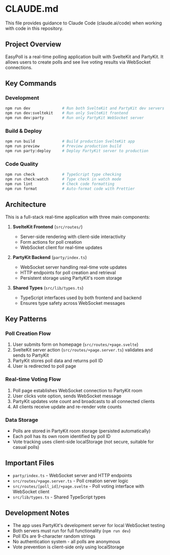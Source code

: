 # CLAUDE.md

This file provides guidance to Claude Code (claude.ai/code) when working with code in this repository.

## Project Overview

EasyPoll is a real-time polling application built with SvelteKit and PartyKit. It allows users to create polls and see live voting results via WebSocket connections.

## Key Commands

### Development
```bash
npm run dev              # Run both SvelteKit and PartyKit dev servers
npm run dev:sveltekit    # Run only SvelteKit frontend
npm run dev:party        # Run only PartyKit WebSocket server
```

### Build & Deploy
```bash
npm run build            # Build production SvelteKit app
npm run preview          # Preview production build
npm run party:deploy     # Deploy PartyKit server to production
```

### Code Quality
```bash
npm run check            # TypeScript type checking
npm run check:watch      # Type check in watch mode
npm run lint             # Check code formatting
npm run format           # Auto-format code with Prettier
```

## Architecture

This is a full-stack real-time application with three main components:

1. **SvelteKit Frontend** (`src/routes/`)
   - Server-side rendering with client-side interactivity
   - Form actions for poll creation
   - WebSocket client for real-time updates

2. **PartyKit Backend** (`party/index.ts`)
   - WebSocket server handling real-time vote updates
   - HTTP endpoints for poll creation and retrieval
   - Persistent storage using PartyKit's room storage

3. **Shared Types** (`src/lib/types.ts`)
   - TypeScript interfaces used by both frontend and backend
   - Ensures type safety across WebSocket messages

## Key Patterns

### Poll Creation Flow
1. User submits form on homepage (`src/routes/+page.svelte`)
2. SvelteKit server action (`src/routes/+page.server.ts`) validates and sends to PartyKit
3. PartyKit stores poll data and returns poll ID
4. User is redirected to poll page

### Real-time Voting Flow
1. Poll page establishes WebSocket connection to PartyKit room
2. User clicks vote option, sends WebSocket message
3. PartyKit updates vote count and broadcasts to all connected clients
4. All clients receive update and re-render vote counts

### Data Storage
- Polls are stored in PartyKit room storage (persisted automatically)
- Each poll has its own room identified by poll ID
- Vote tracking uses client-side localStorage (not secure, suitable for casual polls)

## Important Files

- `party/index.ts` - WebSocket server and HTTP endpoints
- `src/routes/+page.server.ts` - Poll creation server logic
- `src/routes/[poll_id]/+page.svelte` - Poll voting interface with WebSocket client
- `src/lib/types.ts` - Shared TypeScript types

## Development Notes

- The app uses PartyKit's development server for local WebSocket testing
- Both servers must run for full functionality (`npm run dev`)
- Poll IDs are 9-character random strings
- No authentication system - all polls are anonymous
- Vote prevention is client-side only using localStorage